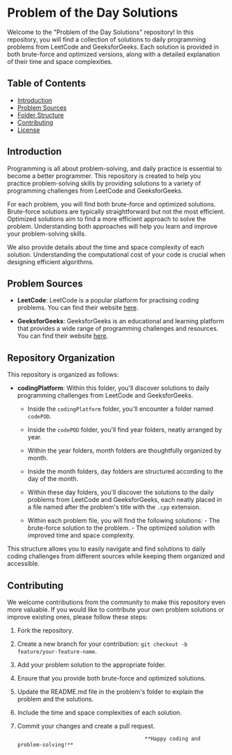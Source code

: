 # Problem of the Day Solutions

Welcome to the "Problem of the Day Solutions" repository! In this repository, you will find a collection of solutions to daily programming problems from LeetCode and GeeksforGeeks. Each solution is provided in both brute-force and optimized versions, along with a detailed explanation of their time and space complexities.

## Table of Contents

- [Introduction](#introduction)
- [Problem Sources](#problem-sources)
- [Folder Structure](#folder-structure)
- [Contributing](#contributing)
- [License](#license)

## Introduction

Programming is all about problem-solving, and daily practice is essential to become a better programmer. This repository is created to help you practice problem-solving skills by providing solutions to a variety of programming challenges from LeetCode and GeeksforGeeks.

For each problem, you will find both brute-force and optimized solutions. Brute-force solutions are typically straightforward but not the most efficient. Optimized solutions aim to find a more efficient approach to solve the problem. Understanding both approaches will help you learn and improve your problem-solving skills.

We also provide details about the time and space complexity of each solution. Understanding the computational cost of your code is crucial when designing efficient algorithms.

## Problem Sources

- **LeetCode**: LeetCode is a popular platform for practising coding problems. You can find their website [here](https://leetcode.com/).

- **GeeksforGeeks**: GeeksforGeeks is an educational and learning platform that provides a wide range of programming challenges and resources. You can find their website [here](https://www.geeksforgeeks.org/).

## Repository Organization

This repository is organized as follows:

- **codingPlatform**: Within this folder, you'll discover solutions to daily programming challenges from LeetCode and GeeksforGeeks.

  - Inside the `codingPlatform` folder, you'll encounter a folder named `codePOD`.
    
  - Inside the `codePOD` folder, you'll find year folders, neatly arranged by year.
    
  - Within the year folders, month folders are thoughtfully organized by month.
    
  - Inside the month folders, day folders are structured according to the day of the month.
    
  - Within these day folders, you'll discover the solutions to the daily problems from LeetCode and GeeksforGeeks, each neatly placed in a file named after the problem's title with the `.cpp` extension.
  
  - Within each problem file, you will find the following solutions:
		- The brute-force solution to the problem.
		- The optimized solution with improved time and space complexity.
		
This structure allows you to easily navigate and find solutions to daily coding challenges from different sources while keeping them organized and accessible. 




## Contributing

We welcome contributions from the community to make this repository even more valuable. If you would like to contribute your own problem solutions or improve existing ones, please follow these steps:

1. Fork the repository.
2. Create a new branch for your contribution: `git checkout -b feature/your-feature-name`.
3. Add your problem solution to the appropriate folder.
4. Ensure that you provide both brute-force and optimized solutions.
5. Update the README.md file in the problem's folder to explain the problem and the solutions.
6. Include the time and space complexities of each solution.
7. Commit your changes and create a pull request.



                                                **Happy coding and problem-solving!**
